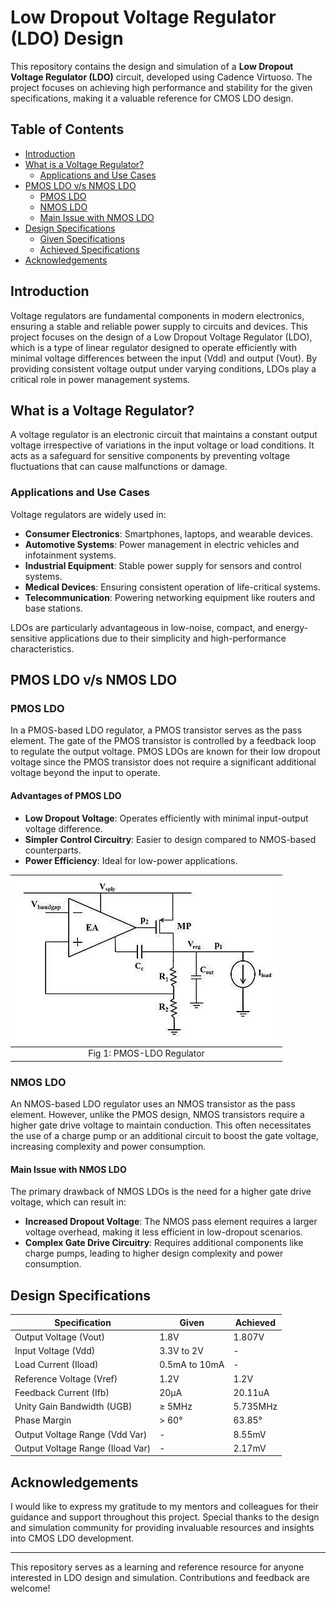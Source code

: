 # Low Dropout Voltage Regulator (LDO) Design

This repository contains the design and simulation of a **Low Dropout Voltage Regulator (LDO)** circuit, developed using Cadence Virtuoso. The project focuses on achieving high performance and stability for the given specifications, making it a valuable reference for CMOS LDO design.

## Table of Contents
- [Introduction](#introduction)
- [What is a Voltage Regulator?](#what-is-a-voltage-regulator)
  - [Applications and Use Cases](#applications-and-use-cases)
- [PMOS LDO v/s NMOS LDO](#pmos-ldo-v/s-nmos-ldo)
  - [PMOS LDO](#pmos-ldo)
  - [NMOS LDO](#nmos-ldo)
  - [Main Issue with NMOS LDO](#main-issue-with-nmos-ldo)
- [Design Specifications](#design-specifications)
  - [Given Specifications](#given-specifications)
  - [Achieved Specifications](#achieved-specifications)
- [Acknowledgements](#acknowledgements)

## Introduction
Voltage regulators are fundamental components in modern electronics, ensuring a stable and reliable power supply to circuits and devices. This project focuses on the design of a Low Dropout Voltage Regulator (LDO), which is a type of linear regulator designed to operate efficiently with minimal voltage differences between the input (Vdd) and output (Vout). By providing consistent voltage output under varying conditions, LDOs play a critical role in power management systems.

## What is a Voltage Regulator?
A voltage regulator is an electronic circuit that maintains a constant output voltage irrespective of variations in the input voltage or load conditions. It acts as a safeguard for sensitive components by preventing voltage fluctuations that can cause malfunctions or damage.

### Applications and Use Cases
Voltage regulators are widely used in:
- **Consumer Electronics**: Smartphones, laptops, and wearable devices.
- **Automotive Systems**: Power management in electric vehicles and infotainment systems.
- **Industrial Equipment**: Stable power supply for sensors and control systems.
- **Medical Devices**: Ensuring consistent operation of life-critical systems.
- **Telecommunication**: Powering networking equipment like routers and base stations.

LDOs are particularly advantageous in low-noise, compact, and energy-sensitive applications due to their simplicity and high-performance characteristics.

## PMOS LDO v/s NMOS LDO

### PMOS LDO
In a PMOS-based LDO regulator, a PMOS transistor serves as the pass element. The gate of the PMOS transistor is controlled by a feedback loop to regulate the output voltage. PMOS LDOs are known for their low dropout voltage since the PMOS transistor does not require a significant additional voltage beyond the input to operate.

#### Advantages of PMOS LDO
- **Low Dropout Voltage**: Operates efficiently with minimal input-output voltage difference.
- **Simpler Control Circuitry**: Easier to design compared to NMOS-based counterparts.
- **Power Efficiency**: Ideal for low-power applications.

| ![PMOS LDO](https://github.com/HarshitSri-Analog/Low-Drop-Out-Voltage-Regulator/blob/main/Schematics%20%26%20Simulation/PMOS%20LDO%20ckt.png) | 
| :---: | 
| Fig 1: PMOS-LDO Regulator |

### NMOS LDO
An NMOS-based LDO regulator uses an NMOS transistor as the pass element. However, unlike the PMOS design, NMOS transistors require a higher gate drive voltage to maintain conduction. This often necessitates the use of a charge pump or an additional circuit to boost the gate voltage, increasing complexity and power consumption.

#### Main Issue with NMOS LDO
The primary drawback of NMOS LDOs is the need for a higher gate drive voltage, which can result in:
- **Increased Dropout Voltage**: The NMOS pass element requires a larger voltage overhead, making it less efficient in low-dropout scenarios.
- **Complex Gate Drive Circuitry**: Requires additional components like charge pumps, leading to higher design complexity and power consumption.

## Design Specifications

| **Specification**              | **Given**            | **Achieved**         |
|---------------------------------|----------------------|----------------------|
| Output Voltage (Vout)          | 1.8V                | 1.807V              |
| Input Voltage (Vdd)            | 3.3V to 2V          | -                   |
| Load Current (Iload)           | 0.5mA to 10mA       | -                   |
| Reference Voltage (Vref)       | 1.2V                | 1.2V                |
| Feedback Current (Ifb)         | 20µA                | 20.11uA             |
| Unity Gain Bandwidth (UGB)     | ≥ 5MHz              | 5.735MHz            |
| Phase Margin                   | > 60°               | 63.85°              |
| Output Voltage Range (Vdd Var) | -                   | 8.55mV              |
| Output Voltage Range (Iload Var)| -                   | 2.17mV             |

## Acknowledgements
I would like to express my gratitude to my mentors and colleagues for their guidance and support throughout this project. Special thanks to the design and simulation community for providing invaluable resources and insights into CMOS LDO development.

---
This repository serves as a learning and reference resource for anyone interested in LDO design and simulation. Contributions and feedback are welcome!
